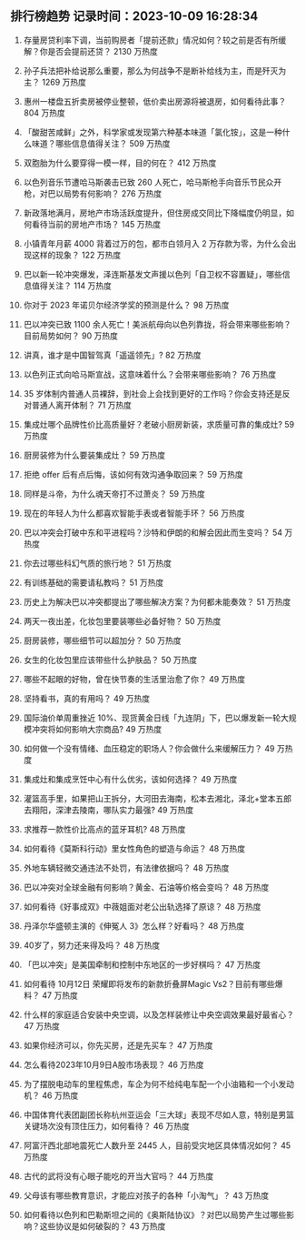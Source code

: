
## 排行榜趋势 记录时间：2023-10-09 16:28:34
  
  1. 存量房贷利率下调，当前购房者「提前还款」情况如何？较之前是否有所缓解？你是否会提前还贷？ 2130 万热度
    
  2. 孙子兵法把补给说那么重要，那么为何战争不是断补给线为主，而是歼灭为主？ 1269 万热度
    
  3. 惠州一楼盘五折卖房被停业整顿，低价卖出房源将被退房，如何看待此事？ 804 万热度
    
  4. 「酸甜苦咸鲜」之外，科学家或发现第六种基本味道「氯化铵」，这是一种什么味道？哪些信息值得关注？ 509 万热度
    
  5. 双胞胎为什么要穿得一模一样，目的何在？ 412 万热度
    
  6. 以色列音乐节遭哈马斯袭击已致 260 人死亡，哈马斯枪手向音乐节民众开枪，对巴以局势有何影响？ 276 万热度
    
  7. 新政落地满月，房地产市场活跃度提升，但住房成交同比下降幅度仍明显，如何看待当前的房地产市场？ 145 万热度
    
  8. 小镇青年月薪 4000 背着过万的包，都市白领月入 2 万存款为零，为什么会出现这样的现象？ 122 万热度
    
  9. 巴以新一轮冲突爆发，泽连斯基发文声援以色列「自卫权不容置疑」，哪些信息值得关注？ 114 万热度
    
  10. 你对于 2023 年诺贝尔经济学奖的预测是什么？ 98 万热度
    
  11. 巴以冲突已致 1100 余人死亡！美派航母向以色列靠拢，将会带来哪些影响？目前局势如何？ 90 万热度
    
  12. 讲真，谁才是中国智驾真「遥遥领先」? 82 万热度
    
  13. 以色列正式向哈马斯宣战，这意味着什么？会带来哪些影响？ 76 万热度
    
  14. 35 岁体制内普通人员裸辞，到社会上会找到更好的工作吗？你会支持还是反对普通人离开体制？ 71 万热度
    
  15. 集成灶哪个品牌性价比高质量好？老破小厨房新装，求质量可靠的集成灶? 59 万热度
    
  16. 厨房装修为什么要装集成灶？ 59 万热度
    
  17. 拒绝 offer 后有点后悔，该如何有效沟通争取回来？ 59 万热度
    
  18. 同样是斗帝，为什么魂天帝打不过萧炎？ 59 万热度
    
  19. 现在的年轻人为什么都喜欢智能手表或者智能手环？ 56 万热度
    
  20. 巴以冲突会打破中东和平进程吗？沙特和伊朗的和解会因此而生变吗？ 54 万热度
    
  21. 你去过哪些科幻气质的旅行地？ 51 万热度
    
  22. 有训练基础的需要请私教吗？ 51 万热度
    
  23. 历史上为解决巴以冲突都提出了哪些解决方案？为何都未能奏效？ 51 万热度
    
  24. 两天一夜出差，化妆包里要装哪些必备好物？ 50 万热度
    
  25. 厨房装修，哪些细节可以超加分？ 50 万热度
    
  26. 女生的化妆包里应该带些什么护肤品？ 50 万热度
    
  27. 哪些不起眼的好物，曾在快节奏的生活里治愈了你？ 49 万热度
    
  28. 坚持看书，真的有用吗？ 49 万热度
    
  29. 国际油价单周重挫近 10%、现货黄金日线「九连阴」下，巴以爆发新一轮大规模冲突将如何影响大宗商品? 49 万热度
    
  30. 如何做一个没有情绪、血压稳定的职场人？你会做什么来缓解压力？ 49 万热度
    
  31. 集成灶和集成烹饪中心有什么优劣，该如何选择？ 49 万热度
    
  32. 灌篮高手里，如果把山王拆分，大河田去海南，松本去湘北，泽北+堂本五郎去翔阳，深津去陵南，哪队实力最强? 49 万热度
    
  33. 求推荐一款性价比高点的蓝牙耳机? 48 万热度
    
  34. 如何看待《莫斯科行动》里女性角色的塑造与命运？ 48 万热度
    
  35. 外地车辆轻微交通违法不处罚，有法律依据吗？ 48 万热度
    
  36. 巴以冲突对全球金融有何影响？黄金、石油等价格会变吗？ 48 万热度
    
  37. 如何看待《好事成双》中薇姐面对老公出轨选择了原谅？ 48 万热度
    
  38. 丹泽尔华盛顿主演的《伸冤人 3》怎么样？好看吗？ 48 万热度
    
  39. 40岁了，努力还来得及吗？ 48 万热度
    
  40. 「巴以冲突」是美国牵制和控制中东地区的一步好棋吗？ 47 万热度
    
  41. 如何看待 10月12日 荣耀即将发布的新款折叠屏Magic Vs2？目前有哪些爆料？ 47 万热度
    
  42. 什么样的家庭适合安装中央空调，以及怎样装修让中央空调效果最好最省心？ 47 万热度
    
  43. 如果你经济可以，你先买房，还是先买车？ 47 万热度
    
  44. 怎么看待2023年10月9日A股市场表现？ 46 万热度
    
  45. 为了摆脱电动车的里程焦虑，车企为何不给纯电车配一个小油箱和一个小发动机？ 46 万热度
    
  46. 中国体育代表团副团长称杭州亚运会「三大球」表现不尽如人意，特别是男篮关键场次没有顶住压力，如何看待？ 46 万热度
    
  47. 阿富汗西北部地震死亡人数升至 2445 人，目前受灾地区具体情况如何？ 45 万热度
    
  48. 古代的武将没有心眼子能吃的开当大官吗？ 44 万热度
    
  49. 父母该有哪些教育意识，才能应对孩子的各种「小淘气」？ 43 万热度
    
  50. 如何看待以色列和巴勒斯坦之间的《奥斯陆协议》？对巴以局势产生过哪些影响？这些协议是如何破裂的？ 43 万热度
    